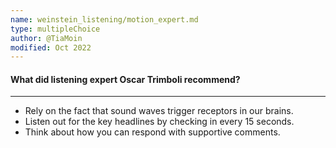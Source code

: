 ```yaml
---
name: weinstein_listening/motion_expert.md
type: multipleChoice
author: @TiaMoin
modified: Oct 2022
---
```


#### What did listening expert Oscar Trimboli recommend?

---

- Rely on the fact that sound waves trigger receptors in our brains.
- Listen out for the key headlines by checking in every 15 seconds.
- Think about how you can respond with supportive comments.
